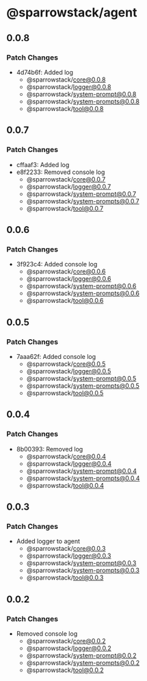 # @sparrowstack/agent

## 0.0.8

### Patch Changes

- 4d74b6f: Added log
    - @sparrowstack/core@0.0.8
    - @sparrowstack/logger@0.0.8
    - @sparrowstack/system-prompt@0.0.8
    - @sparrowstack/system-prompts@0.0.8
    - @sparrowstack/tool@0.0.8

## 0.0.7

### Patch Changes

- cffaaf3: Added log
- e8f2233: Removed console log
    - @sparrowstack/core@0.0.7
    - @sparrowstack/logger@0.0.7
    - @sparrowstack/system-prompt@0.0.7
    - @sparrowstack/system-prompts@0.0.7
    - @sparrowstack/tool@0.0.7

## 0.0.6

### Patch Changes

- 3f923c4: Added console log
    - @sparrowstack/core@0.0.6
    - @sparrowstack/logger@0.0.6
    - @sparrowstack/system-prompt@0.0.6
    - @sparrowstack/system-prompts@0.0.6
    - @sparrowstack/tool@0.0.6

## 0.0.5

### Patch Changes

- 7aaa62f: Added console log
    - @sparrowstack/core@0.0.5
    - @sparrowstack/logger@0.0.5
    - @sparrowstack/system-prompt@0.0.5
    - @sparrowstack/system-prompts@0.0.5
    - @sparrowstack/tool@0.0.5

## 0.0.4

### Patch Changes

- 8b00393: Removed log
    - @sparrowstack/core@0.0.4
    - @sparrowstack/logger@0.0.4
    - @sparrowstack/system-prompt@0.0.4
    - @sparrowstack/system-prompts@0.0.4
    - @sparrowstack/tool@0.0.4

## 0.0.3

### Patch Changes

- Added logger to agent
    - @sparrowstack/core@0.0.3
    - @sparrowstack/logger@0.0.3
    - @sparrowstack/system-prompt@0.0.3
    - @sparrowstack/system-prompts@0.0.3
    - @sparrowstack/tool@0.0.3

## 0.0.2

### Patch Changes

- Removed console log
    - @sparrowstack/core@0.0.2
    - @sparrowstack/logger@0.0.2
    - @sparrowstack/system-prompt@0.0.2
    - @sparrowstack/system-prompts@0.0.2
    - @sparrowstack/tool@0.0.2
